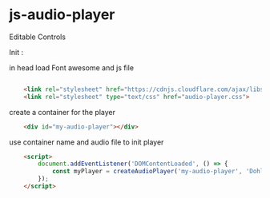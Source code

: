 # js-audio-player

Editable Controls  
  
Init : 

in head
load Font awesome
and js file

```html

    <link rel="stylesheet" href="https://cdnjs.cloudflare.com/ajax/libs/font-awesome/6.0.0-beta3/css/all.min.css">
    <link rel="stylesheet" type="text/css" href="audio-player.css">
```
create a container for the player
```html
    <div id="my-audio-player"></div> 
```
use container name and audio file to init player
```html
    <script>
        document.addEventListener('DOMContentLoaded', () => {  
            const myPlayer = createAudioPlayer('my-audio-player', 'Dohle.mp3');  
        });  
    </script>  
```
